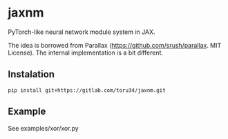 # jaxnm

PyTorch-like neural network module system in JAX.

The idea is borrowed from Parallax (https://github.com/srush/parallax. MIT License). The internal implementation is a bit different.

## Instalation

```shell
pip install git+https://gitlab.com/toru34/jaxnm.git
```

## Example

See examples/xor/xor.py